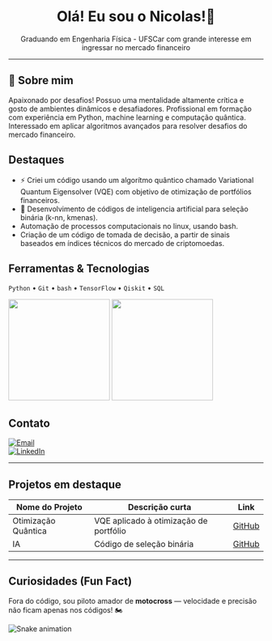 <!-- Header com nome e título -->
<h1 align="center">Olá! Eu sou o Nicolas!👋</h1>
<p align="center">Graduando em Engenharia Física - UFSCar com grande interesse em ingressar no mercado financeiro</p>

---

## 💼 Sobre mim
Apaixonado por desafios! Possuo uma mentalidade altamente crítica e gosto de ambientes dinâmicos e desafiadores.
Profissional em formação com experiência em Python, machine learning e computação quântica.  
Interessado em aplicar algoritmos avançados para resolver desafios do mercado financeiro.


##  Destaques
- ⚡ Criei um código usando um algorítmo quântico chamado Variational Quantum Eigensolver (VQE) com objetivo de otimização de portfólios financeiros.
- 🤖 Desenvolvimento de códigos de inteligencia artificial para seleção binária (k-nn, kmenas).
-  Automação de processos computacionais no linux, usando bash.
-  Criação de um código de tomada de decisão, a partir de sinais baseados em índices técnicos do mercado de criptomoedas.

##  Ferramentas & Tecnologias
`Python` • `Git` • `bash` • `TensorFlow` • `Qiskit` • `SQL`

<div> 
<img height="200em" src="https://github-readme-stats.vercel.app/api?username=nicolasquant&show_icons=true&theme=radical"/>
<img height="200em" src="https://github-readme-stats.vercel.app/api/top-langs/?username=nicolasquant&layout=compact&langs_count=16&theme=radical"/>
</div>


##  Contato
[![Email](https://img.shields.io/badge/Email-nicolasquant%40gmail.com-red)](mailto:nicolas.cenedesi@gmail.com)  
[![LinkedIn](https://img.shields.io/badge/LinkedIn-NicolasQuant-blue?logo=linkedin)](www.linkedin.com/in/nicolas-cenedesi-silveira)

---

##  Projetos em destaque
| Nome do Projeto | Descrição curta | Link |
|-----------------|------------------|------|
| Otimização Quântica | VQE aplicado à otimização de portfólio | [GitHub](https://github.com/...) |
| IA | Código de seleção binária | [GitHub](https://github.com/...) |

---

##  Curiosidades (Fun Fact)
Fora do código, sou piloto amador de **motocross** — velocidade e precisão não ficam apenas nos códigos! 🏍 

![Snake animation](https://github.com/LuigiGF/LuigiGF/blob/output/github-contribution-grid-snake.svg)
